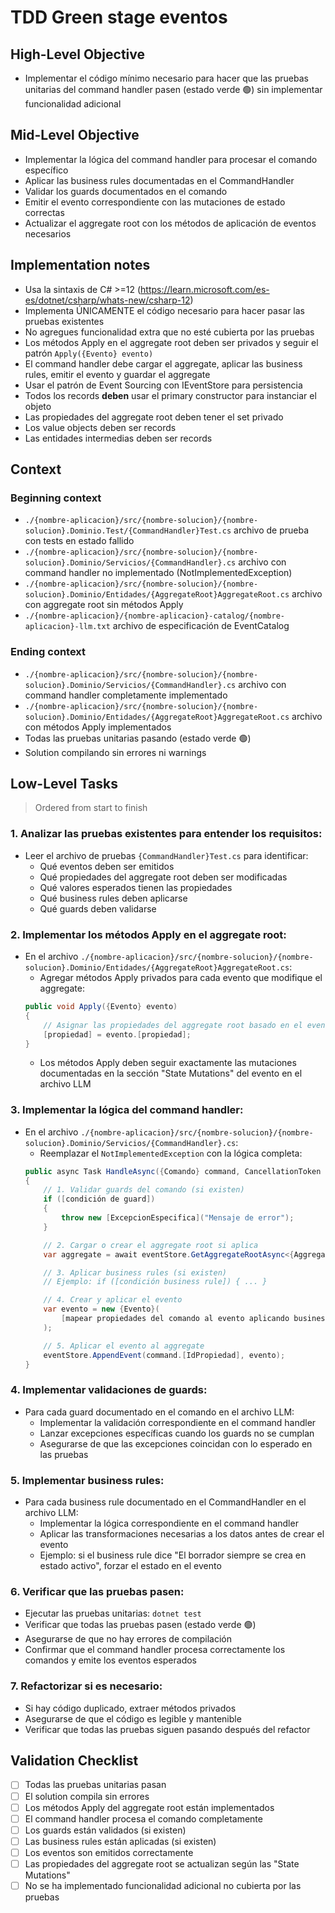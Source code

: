 # TDD Green stage eventos

## High-Level Objective

- Implementar el código mínimo necesario para hacer que las pruebas unitarias del command handler pasen (estado verde 🟢) sin implementar funcionalidad adicional

## Mid-Level Objective

- Implementar la lógica del command handler para procesar el comando específico
- Aplicar las business rules documentadas en el CommandHandler
- Validar los guards documentados en el comando
- Emitir el evento correspondiente con las mutaciones de estado correctas
- Actualizar el aggregate root con los métodos de aplicación de eventos necesarios

## Implementation notes

- Usa la sintaxis de C# >=12 (https://learn.microsoft.com/es-es/dotnet/csharp/whats-new/csharp-12)
- Implementa ÚNICAMENTE el código necesario para hacer pasar las pruebas existentes
- No agregues funcionalidad extra que no esté cubierta por las pruebas
- Los métodos Apply en el aggregate root deben ser privados y seguir el patrón `Apply({Evento} evento)`
- El command handler debe cargar el aggregate, aplicar las business rules, emitir el evento y guardar el aggregate
- Usar el patrón de Event Sourcing con IEventStore para persistencia
- Todos los records **deben** usar el primary constructor para instanciar el objeto
- Las propiedades del aggregate root deben tener el set privado
- Los value objects deben ser records
- Las entidades intermedias deben ser records

## Context

### Beginning context

- `./{nombre-aplicacion}/src/{nombre-solucion}/{nombre-solucion}.Dominio.Test/{CommandHandler}Test.cs` archivo de prueba con tests en estado fallido
- `./{nombre-aplicacion}/src/{nombre-solucion}/{nombre-solucion}.Dominio/Servicios/{CommandHandler}.cs` archivo con command handler no implementado (NotImplementedException)
- `./{nombre-aplicacion}/src/{nombre-solucion}/{nombre-solucion}.Dominio/Entidades/{AggregateRoot}AggregateRoot.cs` archivo con aggregate root sin métodos Apply
- `./{nombre-aplicacion}/{nombre-aplicacion}-catalog/{nombre-aplicacion}-llm.txt` archivo de especificación de EventCatalog

### Ending context

- `./{nombre-aplicacion}/src/{nombre-solucion}/{nombre-solucion}.Dominio/Servicios/{CommandHandler}.cs` archivo con command handler completamente implementado
- `./{nombre-aplicacion}/src/{nombre-solucion}/{nombre-solucion}.Dominio/Entidades/{AggregateRoot}AggregateRoot.cs` archivo con métodos Apply implementados
- Todas las pruebas unitarias pasando (estado verde 🟢)
- Solution compilando sin errores ni warnings

## Low-Level Tasks
> Ordered from start to finish

### 1. Analizar las pruebas existentes para entender los requisitos:

- Leer el archivo de pruebas `{CommandHandler}Test.cs` para identificar:
    - Qué eventos deben ser emitidos
    - Qué propiedades del aggregate root deben ser modificadas
    - Qué valores esperados tienen las propiedades
    - Qué business rules deben aplicarse
    - Qué guards deben validarse

### 2. Implementar los métodos Apply en el aggregate root:

- En el archivo `./{nombre-aplicacion}/src/{nombre-solucion}/{nombre-solucion}.Dominio/Entidades/{AggregateRoot}AggregateRoot.cs`:
    - Agregar métodos Apply privados para cada evento que modifique el aggregate:
    ```c#
    public void Apply({Evento} evento)
    {
        // Asignar las propiedades del aggregate root basado en el evento
        [propiedad] = evento.[propiedad];
    }
    ```
    - Los métodos Apply deben seguir exactamente las mutaciones documentadas en la sección "State Mutations" del evento en el archivo LLM

### 3. Implementar la lógica del command handler:

- En el archivo `./{nombre-aplicacion}/src/{nombre-solucion}/{nombre-solucion}.Dominio/Servicios/{CommandHandler}.cs`:
    - Reemplazar el `NotImplementedException` con la lógica completa:
    ```c#
    public async Task HandleAsync({Comando} command, CancellationToken cancellationToken)
    {
        // 1. Validar guards del comando (si existen)
        if ([condición de guard])
        {
            throw new [ExcepcionEspecifica]("Mensaje de error");
        }

        // 2. Cargar o crear el aggregate root si aplica
        var aggregate = await eventStore.GetAggregateRootAsync<{AggregateRoot}AggregateRoot>(command.[IdPropiedad], cancellationToken);

        // 3. Aplicar business rules (si existen)
        // Ejemplo: if ([condición business rule]) { ... }

        // 4. Crear y aplicar el evento
        var evento = new {Evento}(
            [mapear propiedades del comando al evento aplicando business rules si es necesario]
        );

        // 5. Aplicar el evento al aggregate
        eventStore.AppendEvent(command.[IdPropiedad], evento);
    }
    ```

### 4. Implementar validaciones de guards:

- Para cada guard documentado en el comando en el archivo LLM:
    - Implementar la validación correspondiente en el command handler
    - Lanzar excepciones específicas cuando los guards no se cumplan
    - Asegurarse de que las excepciones coincidan con lo esperado en las pruebas

### 5. Implementar business rules:

- Para cada business rule documentado en el CommandHandler en el archivo LLM:
    - Implementar la lógica correspondiente en el command handler
    - Aplicar las transformaciones necesarias a los datos antes de crear el evento
    - Ejemplo: si el business rule dice "El borrador siempre se crea en estado activo", forzar el estado en el evento

### 6. Verificar que las pruebas pasen:

- Ejecutar las pruebas unitarias: `dotnet test`
- Verificar que todas las pruebas pasen (estado verde 🟢)
- Asegurarse de que no hay errores de compilación
- Confirmar que el command handler procesa correctamente los comandos y emite los eventos esperados

### 7. Refactorizar si es necesario:

- Si hay código duplicado, extraer métodos privados
- Asegurarse de que el código es legible y mantenible
- Verificar que todas las pruebas siguen pasando después del refactor

## Validation Checklist

- [ ] Todas las pruebas unitarias pasan
- [ ] El solution compila sin errores
- [ ] Los métodos Apply del aggregate root están implementados
- [ ] El command handler procesa el comando completamente
- [ ] Los guards están validados (si existen)
- [ ] Las business rules están aplicadas (si existen)
- [ ] Los eventos son emitidos correctamente
- [ ] Las propiedades del aggregate root se actualizan según las "State Mutations"
- [ ] No se ha implementado funcionalidad adicional no cubierta por las pruebas